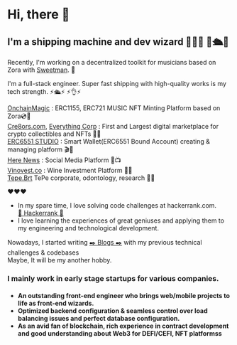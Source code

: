 <h1>Hi, there  👋</h1>
<h2>I'm a shipping machine and dev wizard 💫🧙💫 🤖🛳️🤖 </h2>

Recently, I'm working on a decentralized toolkit for musicians based on Zora with <a href='https://github.com/SweetmanTech'>Sweetman</a>. 🧰

I'm a full-stack engineer. Super fast shipping with high-quality works is my tech strength. ⚡️🛳️⚡️ ⚡️👌⚡️ <br/>

<a href='https://onchainmagic.xyz'>OnchainMagic</a> : ERC1155, ERC721 MUSIC NFT Minting Platform based on Zora💿🥁 <br/>
<a href='https://cre8ors.com'>Cre8ors.com</a>, <a href='https://everythingcorp.cre8ors.com/'>Everything Corp</a> : First and Largest digital marketplace for crypto collectibles and NFTs 💎💎 <br/>
<a href='https://6551.studio'>ERC6551 STUDIO</a> : Smart Wallet(ERC6551 Bound Account) creating & managing platform 🎬📀 <br/>
<a href='https://here.news'>Here News</a> : Social Media Platform 📢📺 <br/>
<a href='https://vinovest.co'>Vinovest.co</a> : Wine Investment Platform 🍷🍇 <br/>
<a href='https://tepe-brt.azurewebsites.net'>Tepe.Brt</a> TePe corporate, odontology, research 💊🏥 <br/>

❤️❤️❤️ <br/>
- In my spare time, I love solving code challenges at hackerrank.com.  <br/>
<a href='https://hackerrank.com/henryziad'>🥇 Hackerrank 🥇 </a> <br/>
- I love learning the experiences of great geniuses and applying them to my engineering and technological development.

Nowadays, I started writing <a href="https://mirror.xyz/0x323e8BCB41ae2454c3f4899e094c599AaB6b84BC">✒️ Blogs ✒️</a> with my previous technical challenges & codebases <br/>
Maybe, It will be my another hobby.

<h3>I mainly work in early stage startups for various companies.</h3>
<h4>
  <ul>
    <li>An outstanding front-end engineer who brings web/mobile projects to life as front-end wizards.</li>
    <li>Optimized backend configuration & seamless control over load balancing issues and perfect database configuration.</li>
    <li>As an avid fan of blockchain, rich experience in contract development and good understanding about Web3 for DEFI/CEFI, NFT platformss</li>
  </ul>
</h4>
